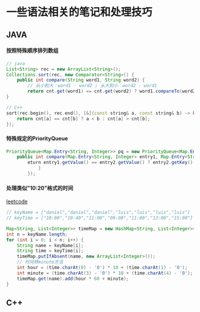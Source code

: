 # 一些语法相关的笔记和处理技巧

## JAVA

#### 按照特殊顺序排列数组

``` java
// java
List<String> rec = new ArrayList<String>();
Collections.sort(rec, new Comparator<String>() {
    public int compare(String word1, String word2) {
        // 从小到大：word1 - word2 ; 从大到小：word2 - word1
        return cnt.get(word1) == cnt.get(word2) ? word1.compareTo(word2) : cnt.get(word2) - cnt.get(word1);
}
```

``` c++
// C++
sort(rec.begin(), rec.end(), [&](const string& a, const string& b) -> bool {
    return cnt[a] == cnt[b] ? a < b : cnt[a] > cnt[b];
});
```

#### 特殊规定的PriorityQueue

``` java
PriorityQueue<Map.Entry<String, Integer>> pq = new PriorityQueue<Map.Entry<String, Integer>>(new Comparator<Map.Entry<String, Integer>>() {
    public int compare(Map.Entry<String, Integer> entry1, Map.Entry<String, Integer> entry2) {
        eturn entry1.getValue() == entry2.getValue() ? entry2.getKey().compareTo(entry1.getKey()) : entry1.getValue() - entry2.getValue();
            }
        });
```

#### 处理类似"10:20"格式的时间

[leetcode](https://leetcode.cn/problems/alert-using-same-key-card-three-or-more-times-in-a-one-hour-period/solution/jing-gao-yi-xiao-shi-nei-shi-yong-xiang-ioeiw/)

``` java
// keyName = ["daniel","daniel","daniel","luis","luis","luis","luis"]
// keyTime = ["10:00","10:40","11:00","09:00","11:00","13:00","15:00"]

Map<String, List<Integer>> timeMap = new HashMap<String, List<Integer>>();
int n = keyName.length;
for (int i = 0; i < n; i++) {
    String name = keyName[i];
    String time = keyTime[i];
    timeMap.putIfAbsent(name, new ArrayList<Integer>());
    // 时间转minute方法
    int hour = (time.charAt(0) - '0') * 10 + (time.charAt(1) - '0');
    int minute = (time.charAt(3) - '0') * 10 + (time.charAt(4) - '0');
    timeMap.get(name).add(hour * 60 + minute);
}
```


## C++
